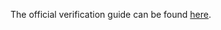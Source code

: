 The official verification guide can be found [here](https://github.com/worldcoin/smtb-ceremony/blob/main/contribution_verification/VERIFICATION.md).